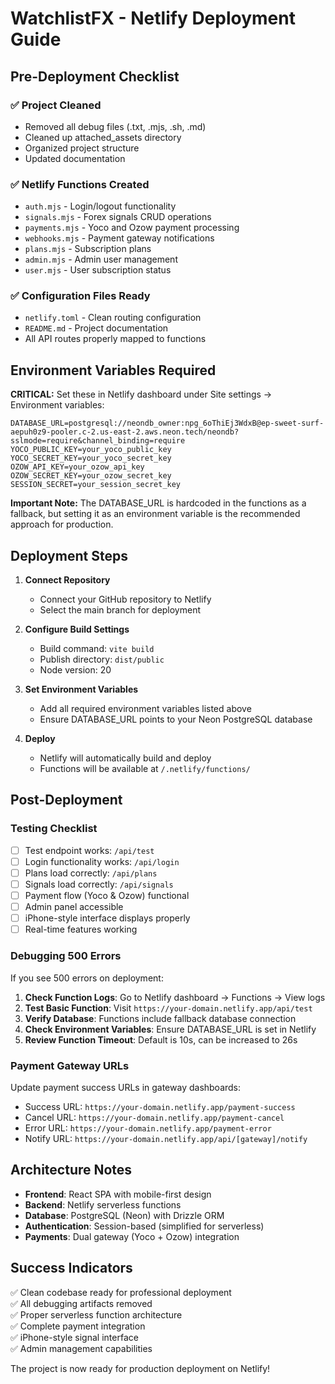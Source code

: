 # WatchlistFX - Netlify Deployment Guide

## Pre-Deployment Checklist

### ✅ Project Cleaned
- Removed all debug files (.txt, .mjs, .sh, .md)
- Cleaned up attached_assets directory
- Organized project structure
- Updated documentation

### ✅ Netlify Functions Created
- `auth.mjs` - Login/logout functionality
- `signals.mjs` - Forex signals CRUD operations  
- `payments.mjs` - Yoco and Ozow payment processing
- `webhooks.mjs` - Payment gateway notifications
- `plans.mjs` - Subscription plans
- `admin.mjs` - Admin user management
- `user.mjs` - User subscription status

### ✅ Configuration Files Ready
- `netlify.toml` - Clean routing configuration
- `README.md` - Project documentation
- All API routes properly mapped to functions

## Environment Variables Required

**CRITICAL:** Set these in Netlify dashboard under Site settings → Environment variables:

```
DATABASE_URL=postgresql://neondb_owner:npg_6oThiEj3WdxB@ep-sweet-surf-aepuh0z9-pooler.c-2.us-east-2.aws.neon.tech/neondb?sslmode=require&channel_binding=require
YOCO_PUBLIC_KEY=your_yoco_public_key  
YOCO_SECRET_KEY=your_yoco_secret_key
OZOW_API_KEY=your_ozow_api_key
OZOW_SECRET_KEY=your_ozow_secret_key
SESSION_SECRET=your_session_secret_key
```

**Important Note:** The DATABASE_URL is hardcoded in the functions as a fallback, but setting it as an environment variable is the recommended approach for production.

## Deployment Steps

1. **Connect Repository**
   - Connect your GitHub repository to Netlify
   - Select the main branch for deployment

2. **Configure Build Settings**
   - Build command: `vite build`
   - Publish directory: `dist/public`
   - Node version: 20

3. **Set Environment Variables**
   - Add all required environment variables listed above
   - Ensure DATABASE_URL points to your Neon PostgreSQL database

4. **Deploy**
   - Netlify will automatically build and deploy
   - Functions will be available at `/.netlify/functions/`

## Post-Deployment

### Testing Checklist
- [ ] Test endpoint works: `/api/test`
- [ ] Login functionality works: `/api/login`
- [ ] Plans load correctly: `/api/plans` 
- [ ] Signals load correctly: `/api/signals`
- [ ] Payment flow (Yoco & Ozow) functional
- [ ] Admin panel accessible
- [ ] iPhone-style interface displays properly
- [ ] Real-time features working

### Debugging 500 Errors

If you see 500 errors on deployment:

1. **Check Function Logs**: Go to Netlify dashboard → Functions → View logs
2. **Test Basic Function**: Visit `https://your-domain.netlify.app/api/test`
3. **Verify Database**: Functions include fallback database connection
4. **Check Environment Variables**: Ensure DATABASE_URL is set in Netlify
5. **Review Function Timeout**: Default is 10s, can be increased to 26s

### Payment Gateway URLs
Update payment success URLs in gateway dashboards:
- Success URL: `https://your-domain.netlify.app/payment-success`
- Cancel URL: `https://your-domain.netlify.app/payment-cancel`
- Error URL: `https://your-domain.netlify.app/payment-error`
- Notify URL: `https://your-domain.netlify.app/api/[gateway]/notify`

## Architecture Notes

- **Frontend**: React SPA with mobile-first design
- **Backend**: Netlify serverless functions
- **Database**: PostgreSQL (Neon) with Drizzle ORM
- **Authentication**: Session-based (simplified for serverless)
- **Payments**: Dual gateway (Yoco + Ozow) integration

## Success Indicators

✅ Clean codebase ready for professional deployment  
✅ All debugging artifacts removed  
✅ Proper serverless function architecture  
✅ Complete payment integration  
✅ iPhone-style signal interface  
✅ Admin management capabilities

The project is now ready for production deployment on Netlify!